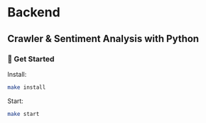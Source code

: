 # Backend

## Crawler & Sentiment Analysis with Python

### 🚀 Get Started

Install:

```bash
make install
```

Start:

```bash
make start
```

